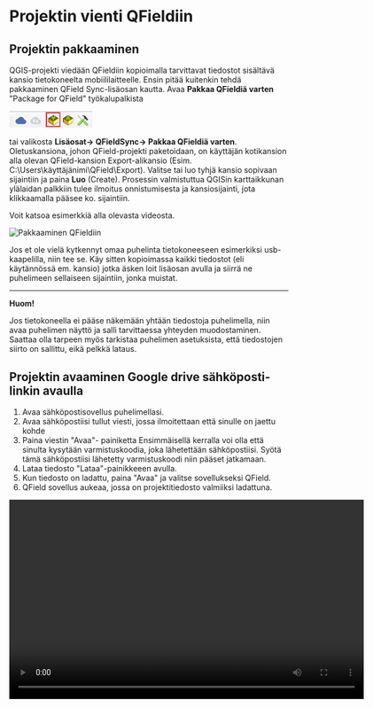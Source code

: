 # Projektin vienti QFieldiin

## Projektin pakkaaminen

QGIS-projekti viedään QFieldiin kopioimalla tarvittavat tiedostot sisältävä kansio tietokoneelta mobiililaitteelle. Ensin pitää kuitenkin tehdä pakkaaminen QField Sync-lisäosan kautta. Avaa **Pakkaa QFieldiä varten** "Package for QField" työkalupalkista 

[<img src="img/qfieldsync_pakkaa.png" width="150" />](img/qfieldsync_pakkaa.png)

tai valikosta **Lisäosat-> QFieldSync-> Pakkaa QFieldiä varten**. Oletuskansiona, johon QField-projekti paketoidaan, on käyttäjän kotikansion alla olevan QField-kansion Export-alikansio (Esim. C:\Users\käyttäjänimi\QField\Export). Valitse tai luo tyhjä kansio sopivaan sijaintiin ja paina **Luo** (Create). Prosessin valmistuttua QGISin karttaikkunan ylälaidan palkkiin tulee ilmoitus onnistumisesta ja kansiosijainti, jota klikkaamalla pääsee ko. sijaintiin.

Voit katsoa esimerkkiä alla olevasta videosta. 


![Pakkaaminen QFieldiin](img/package_for_qfield_2.gif)

Jos et ole vielä kytkennyt omaa puhelinta tietokoneeseen esimerkiksi usb-kaapelilla, niin tee se. Käy sitten kopioimassa kaikki tiedostot (eli käytännössä em. kansio) jotka äsken loit lisäosan avulla ja siirrä ne puhelimeen sellaiseen sijaintiin, jonka  muistat. 

---
**Huom!**

 Jos tietokoneella ei pääse näkemään yhtään tiedostoja puhelimella, niin avaa puhelimen näyttö ja salli tarvittaessa yhteyden muodostaminen. Saattaa olla tarpeen myös tarkistaa puhelimen asetuksista, että tiedostojen siirto on sallittu, eikä pelkkä lataus.

## Projektin avaaminen Google drive sähköposti-linkin avaulla

1. Avaa sähköpostisovellus puhelimellasi.
2. Avaa sähköpostiisi tullut viesti, jossa ilmoitettaan että sinulle on jaettu kohde
3. Paina viestin "Avaa"- painiketta
  Ensimmäisellä kerralla voi olla että sinulta kysytään varmistuskoodia, joka lähetettään sähköpostiisi. Syötä tämä sähköpostiisi lähetetty varmistuskoodi niin pääset jatkamaan.
4. Lataa tiedosto "Lataa"-painikkeeen avulla.
5. Kun tiedosto on ladattu, paina "Avaa" ja valitse sovellukseksi QField.
6. QField sovellus aukeaa, jossa on projektitiedosto valmiiksi ladattuna.


<video width="640" height="360" controls>

<source src="img/qfield_projektin_avaus_spostista.mp4" type="video/mp4">

Your browser does not support the video tag. </video>

## Projektin avaaminen Google driven avaulla (Android)

1. Avaa Google drive- puhelimellasi 
2 Klikkaa GeoPackage -tiedostoa, joka on jaettu sinulle. (Yleensä näkyy heti aloitussivulla)
3. Valitse sovellukseksi QField.
4. QField sovellus aukeaa, jossa on projektitiedosto valmiiksi ladattuna.


<video width="640" height="360" controls>

<source src="img/qfield_projektin_avaus_drivesta.mp4" type="video/mp4">

Your browser does not support the video tag. </video>
---
## Tiedostojen siirto
Siirtäminen tapahtuu esimerkiksi raahaamalla edellä luotu tiedostokansio (videossa nimellä testiversio1), tai kopioimalla tiedostoina  kuten esimerkissä alla. Suosittelemme että luot uuden kansion jokaiselle projektille, jotta tiedostopolut ovat selkeitä.

![Tiedostojen siirto puhelimeen](img/tiedostojen_siirto.gif)